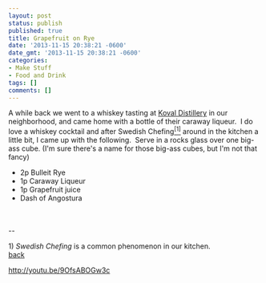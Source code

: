 ```yaml
---
layout: post
status: publish
published: true
title: Grapefruit on Rye
date: '2013-11-15 20:38:21 -0600'
date_gmt: '2013-11-15 20:38:21 -0600'
categories:
- Make Stuff
- Food and Drink
tags: []
comments: []
---
```


A while back we went to a whiskey tasting at <a title="Koval Caraway Liqueur" href="http://www.koval-distillery.com/" target="_blank">Koval Distillery</a> in our neighborhood, and came home with a bottle of their caraway liqueur. &nbsp;I do love a whiskey cocktail and after Swedish Chefing<a href="#one_969" name='one_969_source'><sup>[1]</sup></a> around in the kitchen a little bit, I came up with the following. &nbsp;Serve in a rocks glass over one big-ass cube. (I'm sure there's a name for those big-ass cubes, but I'm not that fancy)

<ul>
<li>2p Bulleit Rye</li>
<li>1p Caraway Liqueur</li>
<li>1p Grapefruit juice</li>
<li>Dash of Angostura</li><br />
</ul><br />
--


<a name="one_969"></a>1) <em>Swedish Chefing</em> is a common phenomenon in our kitchen.<br />
<a href='#one_969_source'>back</a>


http://youtu.be/9OfsABOGw3c

